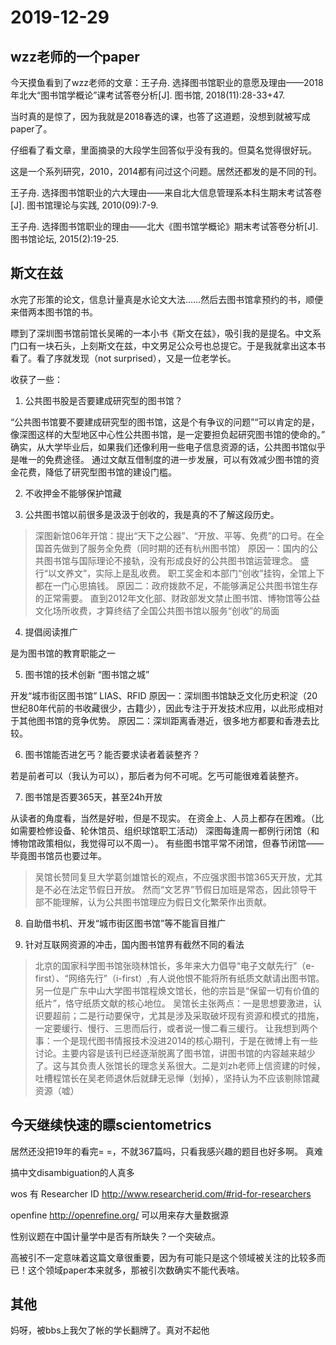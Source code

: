 # 2019-12-29

## wzz老师的一个paper
今天摸鱼看到了wzz老师的文章：王子舟. 选择图书馆职业的意愿及理由——2018年北大“图书馆学概论”课考试答卷分析[J]. 图书馆, 2018(11):28-33+47.

当时真的是惊了，因为我就是2018春选的课，也答了这道题，没想到就被写成paper了。

仔细看了看文章，里面摘录的大段学生回答似乎没有我的。但莫名觉得很好玩。

这是一个系列研究，2010，2014都有问过这个问题。居然还都发的是不同的刊。

王子舟. 选择图书馆职业的六大理由——来自北大信息管理系本科生期末考试答卷[J]. 图书馆理论与实践, 2010(09):7-9.

王子舟. 选择图书馆职业的理由——北大《图书馆学概论》期末考试答卷分析[J]. 图书馆论坛, 2015(2):19-25.

## 斯文在兹
水完了形策的论文，信息计量真是水论文大法……然后去图书馆拿预约的书，顺便来借两本图书馆的书。

瞟到了深圳图书馆前馆长吴晞的一本小书《斯文在兹》，吸引我的是提名。中文系门口有一块石头，上刻斯文在兹，中文男足公众号也总提它。于是我就拿出这本书看了。看了序就发现（not surprised），又是一位老学长。

收获了一些：

1. 公共图书股是否要建成研究型的图书馆？

“公共图书馆要不要建成研究型的图书馆，这是个有争议的问题”“可以肯定的是，像深图这样的大型地区中心性公共图书馆，是一定要担负起研究图书馆的使命的。”
确实，从大学毕业后，如果我们还像利用一些电子信息资源的话，公共图书馆似乎是唯一的免费途径。
通过文献互借制度的进一步发展，可以有效减少图书馆的资金花费，降低了研究型图书馆的建设门槛。

2. 不收押金不能够保护馆藏

3. 公共图书馆以前很多是汲汲于创收的，我是真的不了解这段历史。
>深图新馆06年开馆：提出“天下之公器”、“开放、平等、免费”的口号。在全国首先做到了服务全免费（同时期的还有杭州图书馆）
原因一：国内的公共图书馆与国际理论不接轨，没有形成良好的公共图书馆运营理念。
盛行“以文养文”，实际上是乱收费。
> 职工奖金和本部门“创收”挂钩，全馆上下都在一门心思搞钱。
原因二：政府拨款不足，不能够满足公共图书馆生存的正常需要。
>  直到2012年文化部、财政部发文禁止图书馆、博物馆等公益文化场所收费，才算终结了全国公共图书馆以服务“创收”的局面

4. 提倡阅读推广

是为图书馆的教育职能之一

5. 图书馆的技术创新 “图书馆之城”

开发“城市街区图书馆”
LIAS、RFID
原因一：深圳图书馆缺乏文化历史积淀（20世纪80年代前的书收藏很少，古籍少），因此专注于开发技术应用，以此形成相对于其他图书馆的竞争优势。
原因二：深圳距离香港近，很多地方都要和香港去比较。



6. 图书馆能否进乞丐？能否要求读者着装整齐？

若是前者可以（我认为可以），那后者为何不可呢。乞丐可能很难着装整齐。

7. 图书馆是否要365天，甚至24h开放

从读者的角度看，当然是好啦，但是不现实。
在资金上、人员上都存在困难。（比如需要检修设备、轮休馆员、组织球馆职工活动）
深图每逢周一都例行闭馆（和博物馆政策相似，我觉得可以不周一）。
有些图书馆平常不闭馆，但春节闭馆——毕竟图书馆员也要过年。
> 吴馆长赞同复旦大学葛剑雄馆长的观点，不应强求图书馆365天开放，尤其是不必在法定节假日开放。
> 然而“文艺界”节假日加班是常态，因此领导干部不能理解，认为公共图书馆理应为假日文化繁荣作出贡献。

8. 自助借书机、开发“城市街区图书馆”等不能盲目推广

9. 针对互联网资源的冲击，国内图书馆界有截然不同的看法

> 北京的国家科学图书馆张晓林馆长，多年来大力倡导“电子文献先行”（e-first）、“网络先行”（i-first）,有人说他恨不能将所有纸质文献请出图书馆。
> 另一位是广东中山大学图书馆程焕文馆长，他的宗旨是“保留一切有价值的纸片”，恪守纸质文献的核心地位。
> 吴馆长主张两点：一是思想要激进，认识要超前；二是行动要保守，尤其是涉及采取破坏现有资源和模式的措施，一定要缓行、慢行、三思而后行，或者说一慢二看三缓行。
让我想到两个事：一个是现代图书情报技术没进2014的核心期刊，于是在微博上有一些讨论。主要内容是该刊已经逐渐脱离了图书馆，讲图书馆的内容越来越少了。这与其负责人张馆长的理念关系很大。二是刘zh老师上信资建的时候，吐槽程馆长在吴老师退休后就肆无忌惮（划掉），坚持认为不应该剔除馆藏资源（嘘）

## 今天继续快速的瞟scientometrics
居然还没把19年的看完= =，不就367篇吗，只看我感兴趣的题目也好多啊。
真难

搞中文disambiguation的人真多

wos 有 Researcher ID http://www.researcherid.com/#rid-for-researchers

openfine http://openrefine.org/ 可以用来存大量数据源

性别议题在中国计量学中是否有所缺失？一个突破点。

高被引不一定意味着这篇文章很重要，因为有可能只是这个领域被关注的比较多而已！这个领域paper本来就多，那被引次数确实不能代表啥。


## 其他
妈呀，被bbs上我欠了帐的学长翻牌了。真对不起他
